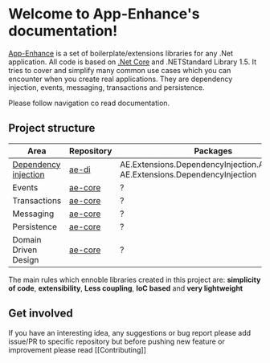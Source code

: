 # **Welcome to App-Enhance's documentation!**

[App-Enhance](https://github.com/app-enhance) is a set of boilerplate/extensions libraries for any .Net application. All code is based on
[.Net Core](https/dot.net) and .NETStandard Library 1.5. It tries to cover and simplify many common use cases which you can encounter when you create
real applications. They are dependency injection, events, messaging, transactions and persistence.

Please follow navigation co read documentation.

## Project structure

| Area                 | Repository                                        | Packages                                                                         |
|----------------------|---------------------------------------------------|----------------------------------------------------------------------------------|
| [Dependency injection](dependency-injection/getting-started) | [ae-di](https://github.com/app-enhance/ae-di)     | AE.Extensions.DependencyInjection.Abstractions <br/> AE.Extensions.DependencyInjection |
| Events               | [ae-core](https://github.com/app-enhance/ae-core) | ?                                                                                |
| Transactions         | [ae-core](https://github.com/app-enhance/ae-core) | ?                                                                                |
| Messaging            | [ae-core](https://github.com/app-enhance/ae-core) | ?                                                                                |
| Persistence          | [ae-core](https://github.com/app-enhance/ae-core) | ?                                                                                |
| Domain Driven Design | [ae-core](https://github.com/app-enhance/ae-core) | ?                                                                                |

The main rules which ennoble libraries created in this project are: **simplicity of code**, **extensibility**, **Less coupling**, **IoC based**
and **very lightweight**

## Get involved
If you have an interesting idea, any suggestions or bug report please add issue/PR to specific repository
but before pushing new feature or improvement please read [[Contributing]]
